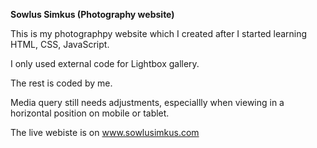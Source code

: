 **Sowlus Simkus (Photography website)**


This is my photographpy website which I created after I started learning HTML, CSS, JavaScript.

I only used external code for Lightbox gallery.

The rest is coded by me.

Media query still needs adjustments, especiallly when viewing in a horizontal position on mobile or tablet.

The live webiste is on www.sowlusimkus.com

